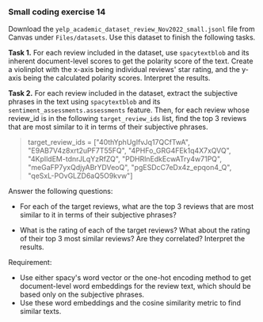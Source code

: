 ### Small coding exercise 14
Download the `yelp_academic_dataset_review_Nov2022_small.jsonl` file from Canvas under `Files/datasets`. Use this dataset to finish the following tasks.

**Task 1.** For each review included in the dataset, use `spacytextblob` and its inherent document-level scores to get the polarity score of the text. Create a violinplot with the x-axis being individual reviews' star rating, and the y-axis being the calculated polarity scores. Interpret the results. 


**Task 2.** For each review included in the dataset, extract the subjective phrases in the text using  `spacytextblob` and its `sentiment_assessments.assessments` feature. Then, for each review whose review_id is in the following `target_review_ids` list, find the top 3 reviews that are most similar to it in terms of their subjective phrases. 

> target_review_ids = ["40thYphUgIfvJq17QCfTwA", "E9AB7V4z8xrt2uPF7T55FQ", "4PHFo_GRG4FEk1q4X7xQVQ", "4KpIldEM-tdnrJLqYzRfZQ", "PDHRlnEdkEcwATry4w71PQ", "meGaFP7yxQdjyABrYDVeoQ", "pgESDcC7eDx4z_epqon4_Q", "qeSxL-POvGLZD6aQ5O9kvw"]

Answer the following questions:

* For each of the target reviews, what are the top 3 reviews that are most similar to it in terms of their subjective phrases?

* What is the rating of each of the target reviews? What about the rating of their top 3 most similar reviews? Are they correlated? Interpret the results. 

Requirement:
* Use either spacy's word vector or the one-hot encoding method to get document-level word embeddings for the review text, which should be based only on the subjective phrases. 
* Use these word embeddings and the cosine similarity metric to find similar texts. 
 